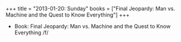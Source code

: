 +++
title = "2013-01-20: Sunday"
books = ["Final Jeopardy: Man vs. Machine and the Quest to Know Everything"]
+++


* Book: Final Jeopardy: Man vs. Machine and the Quest to Know Everything /f/
